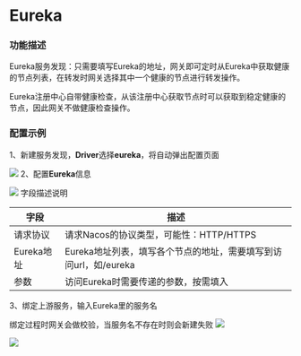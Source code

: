 # Eureka

### 功能描述

Eureka服务发现：只需要填写Eureka的地址，网关即可定时从Eureka中获取健康的节点列表，在转发时网关选择其中一个健康的节点进行转发操作。

Eureka注册中心自带健康检查，从该注册中心获取节点时可以获取到稳定健康的节点，因此网关不做健康检查操作。

### 配置示例
1、新建服务发现，**Driver**选择**eureka**，将自动弹出配置页面

![](http://data.eolinker.com/course/i4lwFrCfdfa0e08b9bd0fc85a62ac56893c00ee193cb994.gif)
2、配置**Eureka**信息

![](http://data.eolinker.com/course/GYZHv4V00e931ba681919e7cc1abdaedd8c5cdb04c1b2c3.gif)
字段描述说明

| 字段      | 描述                                                      |
|---------|---------------------------------------------------------|
| 请求协议    | 请求Nacos的协议类型，可能性：HTTP/HTTPS                             |
| Eureka地址 | Eureka地址列表，填写各个节点的地址，需要填写到访问url，如/eureka                |
| 参数      | 访问Eureka时需要传递的参数，按需填入 |           

3、绑定上游服务，输入Eureka里的服务名

绑定过程时网关会做校验，当服务名不存在时则会新建失败
![](http://data.eolinker.com/course/bMT6KFmd1ae3f382ea114e719ad96a7332851b008651491.png)

![](http://data.eolinker.com/course/eTtNilpbcead1954fcbf4c902a7a0d79696f1bf1da6a287.gif)